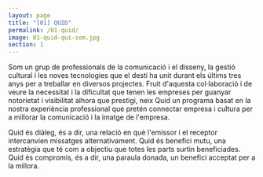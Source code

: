 ```yaml
---
layout: page
title: "[01] QUID"
permalink: /01-quid/
image: 01-quid-qui-som.jpg
section: 1
---
```


Som un grup de professionals de la comunicació i el disseny, la gestió cultural i les noves tecnologies que el destí ha unit durant els últims tres anys per a treballar en diversos projectes. Fruit d'aquesta col·laboració i de veure la necessitat i la dificultat que tenen les empreses per guanyar notorietat i visibilitat alhora que prestigi, neix Quid un programa basat en la nostra experiència professional que pretén connectar empresa i cultura per a millorar la comunicació i la imatge de l'empresa. 

Quid és diàleg, és a dir, una relació en què l'emissor i el receptor intercanvien missatges alternativament. Quid és benefici mutu, una estratègia que té com a objectiu que totes les parts surtin beneficiades. Quid és compromís, és a dir, una paraula donada, un benefici acceptat per a la millora.